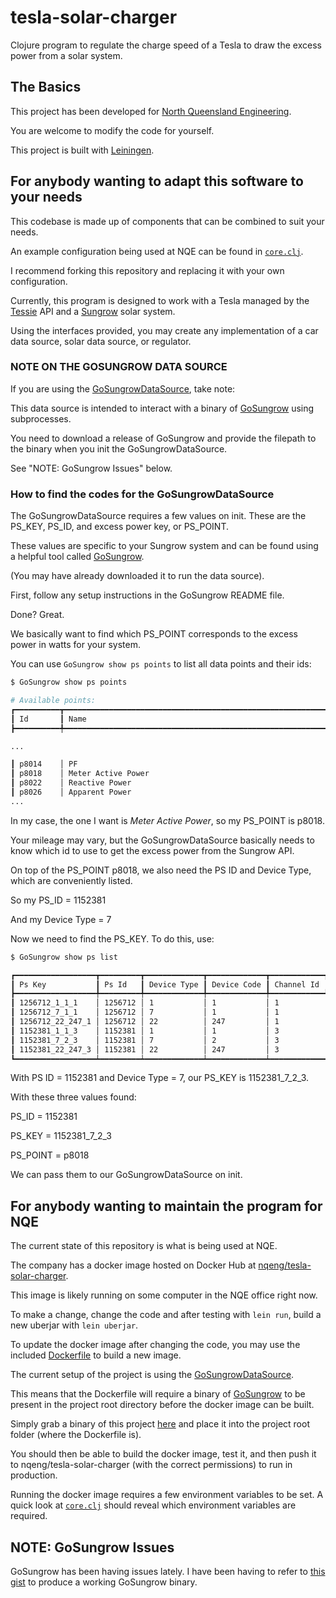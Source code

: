 # tesla-solar-charger

Clojure program to regulate the charge speed of a Tesla to draw the excess power from a solar system.

## The Basics

This project has been developed for [North Queensland Engineering](https://www.nqeng.com.au/).

You are welcome to modify the code for yourself.

This project is built with [Leiningen](https://leiningen.org/).

## For anybody wanting to adapt this software to your needs

This codebase is made up of components that can be combined to suit your needs.

An example configuration being used at NQE can be found in [`core.clj`](https://github.com/nqeng/tesla-solar-charger/blob/main/src/tesla_solar_charger/core.clj).

I recommend forking this repository and replacing it with your own configuration.

Currently, this program is designed to work with a Tesla managed by the [Tessie](https://tessie.com/) API and a [Sungrow](https://au.isolarcloud.com/) solar system.

Using the interfaces provided, you may create any implementation of a car data source, solar data source, or regulator.

### NOTE ON THE GOSUNGROW DATA SOURCE

If you are using the [GoSungrowDataSource](https://github.com/nqeng/tesla-solar-charger/blob/main/src/tesla_solar_charger/solar_data_source/gosungrow_data_source.clj), take note:

This data source is intended to interact with a binary of [GoSungrow](https://github.com/MickMake/GoSungrow) using subprocesses.

You need to download a release of GoSungrow and provide the filepath to the binary when you init the GoSungrowDataSource.

See "NOTE: GoSungrow Issues" below.

### How to find the codes for the GoSungrowDataSource

The GoSungrowDataSource requires a few values on init. These are the PS_KEY, PS_ID, and excess power key, or PS_POINT.

These values are specific to your Sungrow system and can be found using a helpful tool called [GoSungrow](https://github.com/MickMake/GoSungrow).

(You may have already downloaded it to run the data source).

First, follow any setup instructions in the GoSungrow README file.

Done? Great.

We basically want to find which PS_POINT corresponds to the excess power in watts for your system.

You can use `GoSungrow show ps points` to list all data points and their ids:

```bash
$ GoSungrow show ps points

# Available points:
┏━━━━━━━━━━┳━━━━━━━━━━━━━━━━━━━━━━━━━━━━━━━━━━━━━━━━━━━━━━━━━━━━━━━━━━━━━━━━━━━━━━━━━━━━┳━━━━━━━━┳━━━━━━━━━━━┳━━━━━━━━━┳━━━━━━━━━━━━━┳━━━━━━━━━━━━━━━━━━━━━━━━━━━━━━┓
┃ Id       ┃ Name                                                                       ┃ Unit   ┃ Unit Type ┃ Ps Id   ┃ Device Type ┃ Device Name                  ┃
┣━━━━━━━━━━╇━━━━━━━━━━━━━━━━━━━━━━━━━━━━━━━━━━━━━━━━━━━━━━━━━━━━━━━━━━━━━━━━━━━━━━━━━━━━╇━━━━━━━━╇━━━━━━━━━━━╇━━━━━━━━━╇━━━━━━━━━━━━━╇━━━━━━━━━━━━━━━━━━━━━━━━━━━━━━┫

...

┃ p8014    │ PF                                                                         │        │ 0         │ 1152381 │ 7           │ DTSD1352(COM1-254)_003_002   ┃
┃ p8018    │ Meter Active Power                                                         │ kW     │ 3         │ 1152381 │ 7           │ DTSD1352(COM1-254)_003_002   ┃
┃ p8022    │ Reactive Power                                                             │ kvar   │ 8         │ 1152381 │ 7           │ DTSD1352(COM1-254)_003_002   ┃
┃ p8026    │ Apparent Power                                                             │ VA     │ 39        │ 1152381 │ 7           │ DTSD1352(COM1-254)_003_002   ┃
...

```

In my case, the one I want is *Meter Active Power*, so my PS_POINT is p8018.

Your mileage may vary, but the GoSungrowDataSource basically needs to know which id to use to get the excess power from the Sungrow API.

On top of the PS_POINT p8018, we also need the PS ID and Device Type, which are conveniently listed.

So my PS_ID = 1152381

And my Device Type = 7

Now we need to find the PS_KEY. To do this, use:

```bash
$ GoSungrow show ps list

┏━━━━━━━━━━━━━━━━━━┳━━━━━━━━━┳━━━━━━━━━━━━━┳━━━━━━━━━━━━━┳━━━━━━━━━━━━┳━━━━━━━━━━━━━┳━━━━━━━━━━━━━━┳━━━━━━━━━━━━━━━━┓
┃ Ps Key           ┃ Ps Id   ┃ Device Type ┃ Device Code ┃ Channel Id ┃ Serial #    ┃ Factory Name ┃ Device Model   ┃
┣━━━━━━━━━━━━━━━━━━╇━━━━━━━━━╇━━━━━━━━━━━━━╇━━━━━━━━━━━━━╇━━━━━━━━━━━━╇━━━━━━━━━━━━━╇━━━━━━━━━━━━━━╇━━━━━━━━━━━━━━━━┫
┃ 1256712_1_1_1    │ 1256712 │ 1           │ 1           │ 1          │ B2321768386 │ SUNGROW      │ SG5.0RS        ┃
┃ 1256712_7_1_1    │ 1256712 │ 7           │ 1           │ 1          │ B2321768386 │ SUNGROW      │ SG Smart Meter ┃
┃ 1256712_22_247_1 │ 1256712 │ 22          │ 247         │ 1          │ B2321768386 │ SUNGROW      │ WiNet-S        ┃
┃ 1152381_1_1_3    │ 1152381 │ 1           │ 1           │ 3          │ B2192412984 │ SUNGROW      │ SG30CX         ┃
┃ 1152381_7_2_3    │ 1152381 │ 7           │ 2           │ 3          │ B2192412984 │              │                ┃
┃ 1152381_22_247_3 │ 1152381 │ 22          │ 247         │ 3          │ B2192412984 │ SUNGROW      │ EyeM4          ┃
┗━━━━━━━━━━━━━━━━━━┷━━━━━━━━━┷━━━━━━━━━━━━━┷━━━━━━━━━━━━━┷━━━━━━━━━━━━┷━━━━━━━━━━━━━┷━━━━━━━━━━━━━━┷━━━━━━━━━━━━━━━━┛
```

With PS ID = 1152381 and Device Type = 7, our PS_KEY is 1152381_7_2_3.

With these three values found:

PS_ID = 1152381

PS_KEY = 1152381_7_2_3

PS_POINT = p8018

We can pass them to our GoSungrowDataSource on init.

## For anybody wanting to maintain the program for NQE

The current state of this repository is what is being used at NQE.

The company has a docker image hosted on Docker Hub at [nqeng/tesla-solar-charger](https://hub.docker.com/r/nqeng/tesla-solar-charger).

This image is likely running on some computer in the NQE office right now.

To make a change, change the code and after testing with `lein run`, build a new uberjar with `lein uberjar`.

To update the docker image after changing the code, you may use the included [Dockerfile](https://github.com/nqeng/tesla-solar-charger/blob/main/Dockerfile) to build a new image.

The current setup of the project is using the [GoSungrowDataSource](https://github.com/nqeng/tesla-solar-charger/blob/main/src/tesla_solar_charger/solar_data_source/gosungrow_data_source.clj).

This means that the Dockerfile will require a binary of [GoSungrow](https://github.com/MickMake/GoSungrow) to be present in the project root directory before the docker image can be built.

Simply grab a binary of this project [here](https://github.com/MickMake/GoSungrow/releases/latest) and place it into the project root folder (where the Dockerfile is).

You should then be able to build the docker image, test it, and then push it to nqeng/tesla-solar-charger (with the correct permissions) to run in production.

Running the docker image requires a few environment variables to be set. A quick look at [`core.clj`](https://github.com/nqeng/tesla-solar-charger/blob/main/src/tesla_solar_charger/core.clj) should reveal which environment variables are required.

## NOTE: GoSungrow Issues

GoSungrow has been having issues lately. I have been having to refer to [this gist](https://gist.github.com/Paraphraser/cad3b0aa6428c58ee87bc835ac12ed37) to produce a working GoSungrow binary.
